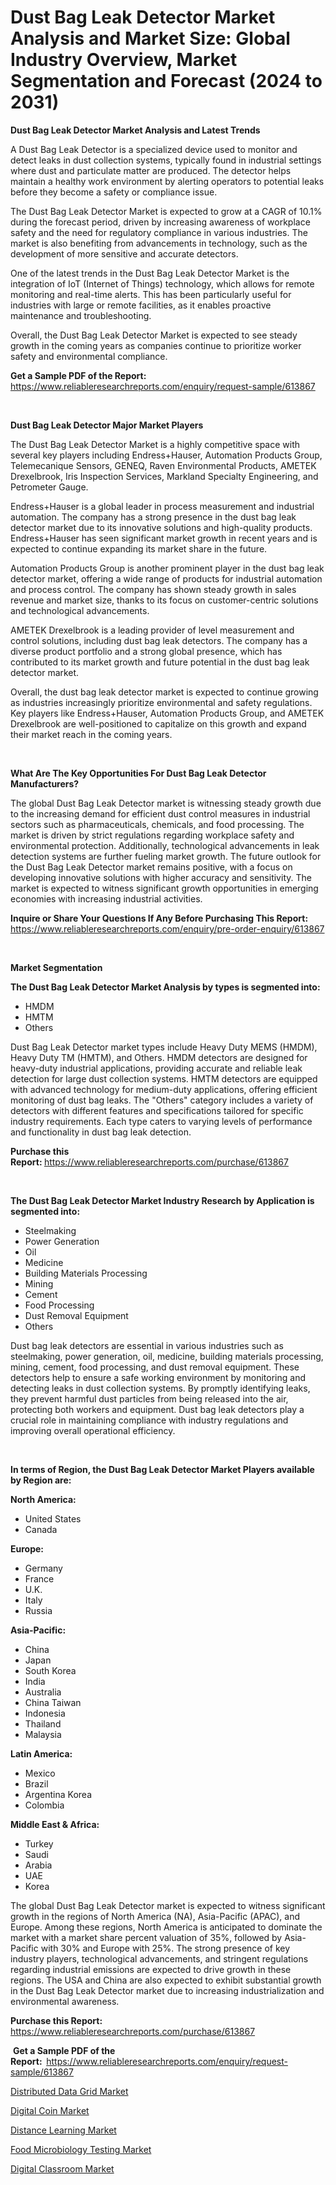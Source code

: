<p><h1>Dust Bag Leak Detector Market Analysis and Market Size: Global Industry Overview, Market Segmentation and Forecast (2024 to 2031)</h1></p><p><strong>Dust Bag Leak Detector Market Analysis and Latest Trends</strong></p>
<p><p>A Dust Bag Leak Detector is a specialized device used to monitor and detect leaks in dust collection systems, typically found in industrial settings where dust and particulate matter are produced. The detector helps maintain a healthy work environment by alerting operators to potential leaks before they become a safety or compliance issue.</p><p>The Dust Bag Leak Detector Market is expected to grow at a CAGR of 10.1% during the forecast period, driven by increasing awareness of workplace safety and the need for regulatory compliance in various industries. The market is also benefiting from advancements in technology, such as the development of more sensitive and accurate detectors.</p><p>One of the latest trends in the Dust Bag Leak Detector Market is the integration of IoT (Internet of Things) technology, which allows for remote monitoring and real-time alerts. This has been particularly useful for industries with large or remote facilities, as it enables proactive maintenance and troubleshooting.</p><p>Overall, the Dust Bag Leak Detector Market is expected to see steady growth in the coming years as companies continue to prioritize worker safety and environmental compliance.</p></p>
<p><strong>Get a Sample PDF of the Report:&nbsp;</strong> <a href="https://www.reliableresearchreports.com/enquiry/request-sample/613867">https://www.reliableresearchreports.com/enquiry/request-sample/613867</a></p>
<p>&nbsp;</p>
<p><strong>Dust Bag Leak Detector Major Market Players</strong></p>
<p><p>The Dust Bag Leak Detector Market is a highly competitive space with several key players including Endress+Hauser, Automation Products Group, Telemecanique Sensors, GENEQ, Raven Environmental Products, AMETEK Drexelbrook, Iris Inspection Services, Markland Specialty Engineering, and Petrometer Gauge.</p><p>Endress+Hauser is a global leader in process measurement and industrial automation. The company has a strong presence in the dust bag leak detector market due to its innovative solutions and high-quality products. Endress+Hauser has seen significant market growth in recent years and is expected to continue expanding its market share in the future.</p><p>Automation Products Group is another prominent player in the dust bag leak detector market, offering a wide range of products for industrial automation and process control. The company has shown steady growth in sales revenue and market size, thanks to its focus on customer-centric solutions and technological advancements.</p><p>AMETEK Drexelbrook is a leading provider of level measurement and control solutions, including dust bag leak detectors. The company has a diverse product portfolio and a strong global presence, which has contributed to its market growth and future potential in the dust bag leak detector market.</p><p>Overall, the dust bag leak detector market is expected to continue growing as industries increasingly prioritize environmental and safety regulations. Key players like Endress+Hauser, Automation Products Group, and AMETEK Drexelbrook are well-positioned to capitalize on this growth and expand their market reach in the coming years.</p></p>
<p>&nbsp;</p>
<p><strong>What Are The Key Opportunities For Dust Bag Leak Detector Manufacturers?</strong></p>
<p><p>The global Dust Bag Leak Detector market is witnessing steady growth due to the increasing demand for efficient dust control measures in industrial sectors such as pharmaceuticals, chemicals, and food processing. The market is driven by strict regulations regarding workplace safety and environmental protection. Additionally, technological advancements in leak detection systems are further fueling market growth. The future outlook for the Dust Bag Leak Detector market remains positive, with a focus on developing innovative solutions with higher accuracy and sensitivity. The market is expected to witness significant growth opportunities in emerging economies with increasing industrial activities.</p></p>
<p><strong>Inquire or Share Your Questions If Any Before Purchasing This Report:</strong> <a href="https://www.reliableresearchreports.com/enquiry/pre-order-enquiry/613867">https://www.reliableresearchreports.com/enquiry/pre-order-enquiry/613867</a></p>
<p>&nbsp;</p>
<p><strong>Market Segmentation</strong></p>
<p><strong>The Dust Bag Leak Detector Market Analysis by types is segmented into:</strong></p>
<p><ul><li>HMDM</li><li>HMTM</li><li>Others</li></ul></p>
<p><p>Dust Bag Leak Detector market types include Heavy Duty MEMS (HMDM), Heavy Duty TM (HMTM), and Others. HMDM detectors are designed for heavy-duty industrial applications, providing accurate and reliable leak detection for large dust collection systems. HMTM detectors are equipped with advanced technology for medium-duty applications, offering efficient monitoring of dust bag leaks. The "Others" category includes a variety of detectors with different features and specifications tailored for specific industry requirements. Each type caters to varying levels of performance and functionality in dust bag leak detection.</p></p>
<p><strong>Purchase this Report:&nbsp;</strong><a href="https://www.reliableresearchreports.com/purchase/613867">https://www.reliableresearchreports.com/purchase/613867</a></p>
<p>&nbsp;</p>
<p><strong>The Dust Bag Leak Detector Market Industry Research by Application is segmented into:</strong></p>
<p><ul><li>Steelmaking</li><li>Power Generation</li><li>Oil</li><li>Medicine</li><li>Building Materials Processing</li><li>Mining</li><li>Cement</li><li>Food Processing</li><li>Dust Removal Equipment</li><li>Others</li></ul></p>
<p><p>Dust bag leak detectors are essential in various industries such as steelmaking, power generation, oil, medicine, building materials processing, mining, cement, food processing, and dust removal equipment. These detectors help to ensure a safe working environment by monitoring and detecting leaks in dust collection systems. By promptly identifying leaks, they prevent harmful dust particles from being released into the air, protecting both workers and equipment. Dust bag leak detectors play a crucial role in maintaining compliance with industry regulations and improving overall operational efficiency.</p></p>
<p>&nbsp;</p>
<p><strong>In terms of Region, the Dust Bag Leak Detector Market Players available by Region are:</strong></p>
<p>
    <p> <strong> North America: </strong>
        <ul>
            <li>United States</li>
            <li>Canada</li>
        </ul>
        </p> 
    <p> <strong> Europe: </strong>
        <ul>
            <li>Germany</li>
            <li>France</li>
            <li>U.K.</li>
            <li>Italy</li>
            <li>Russia</li>
        </ul>
        </p> 
    <p> <strong> Asia-Pacific: </strong>
        <ul>
            <li>China</li>
            <li>Japan</li>
            <li>South Korea</li>
            <li>India</li>
            <li>Australia</li>
            <li>China Taiwan</li>
            <li>Indonesia</li>
            <li>Thailand</li>
            <li>Malaysia</li>
        </ul>
        </p> 
    <p> <strong> Latin America: </strong>
        <ul>
            <li>Mexico</li>
            <li>Brazil</li>
            <li>Argentina Korea</li>
            <li>Colombia</li>
        </ul>
        </p> 
    <p> <strong> Middle East & Africa: </strong>
        <ul>
            <li>Turkey</li>
            <li>Saudi</li>
            <li>Arabia</li>
            <li>UAE</li>
            <li>Korea</li>
        </ul>
    </p>
    </p>
<p><p>The global Dust Bag Leak Detector market is expected to witness significant growth in the regions of North America (NA), Asia-Pacific (APAC), and Europe. Among these regions, North America is anticipated to dominate the market with a market share percent valuation of 35%, followed by Asia-Pacific with 30% and Europe with 25%. The strong presence of key industry players, technological advancements, and stringent regulations regarding industrial emissions are expected to drive growth in these regions. The USA and China are also expected to exhibit substantial growth in the Dust Bag Leak Detector market due to increasing industrialization and environmental awareness.</p></p>
<p><strong>Purchase this Report: </strong><a href="https://www.reliableresearchreports.com/purchase/613867">https://www.reliableresearchreports.com/purchase/613867</a></p>
<p>&nbsp;<strong>Get a Sample PDF of the Report:&nbsp;&nbsp;</strong><a href="https://www.reliableresearchreports.com/enquiry/request-sample/613867">https://www.reliableresearchreports.com/enquiry/request-sample/613867</a></p>
<p><strong></strong></p>
<p><p><a href="https://medium.com/@irwingibson727/distributed-data-grid-market-exploring-market-share-market-trends-and-future-growth-bc03c65957b9">Distributed Data Grid Market</a></p><p><a href="https://medium.com/@entelabrahimi1961/digital-coin-market-competitive-analysis-market-trends-and-forecast-to-2031-b189b7e45648">Digital Coin Market</a></p><p><a href="https://medium.com/@irwingibson727/distance-learning-market-outlook-industry-overview-and-forecast-2024-to-2031-0de55a93b673">Distance Learning Market</a></p><p><a href="https://medium.com/@marcoshoppe2023/food-microbiology-testing-market-outlook-industry-overview-and-forecast-2024-to-2031-c10d7483b8ab">Food Microbiology Testing Market</a></p><p><a href="https://medium.com/@entelabrahimi1961/digital-classroom-market-insight-market-trends-growth-forecasted-from-2024-to-2031-6b2b1684ec3c">Digital Classroom Market</a></p></p>